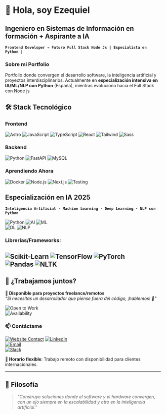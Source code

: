 # 👋 Hola, soy Ezequiel

## Ingeniero en Sistemas de Información en formación + Aspirante a IA

**`Frontend Developer → Futuro Full Stack Node Js | Especialista en Python |`**

### Sobre mi Portfolio

Portfolio donde convergen el desarrollo software, la inteligencia artificial y proyectos interdisciplinarios. Actualmente en **especialización intensiva en IA/ML/NLP con Python** (España), mientras evoluciono hacia el Full Stack con Node js

## 🛠️ Stack Tecnológico

###  Frontend 
![Astro](https://img.shields.io/badge/Astro-FF5D01?logo=astro&logoColor=white)
![JavaScript](https://img.shields.io/badge/JavaScript-F7DF1E?logo=javascript&logoColor=black)
![TypeScript](https://img.shields.io/badge/TypeScript-3178C6?logo=typescript&logoColor=white)
![React](https://img.shields.io/badge/react-%2320232a.svg?style=for-the-badge&logo=react&logoColor=%2361DAFB)
![Tailwind](https://img.shields.io/badge/Tailwind-06B6D4?logo=tailwind-css&logoColor=white)
![Sass](https://img.shields.io/badge/Sass-CC6699?logo=sass&logoColor=white)

###  Backend 
![Python](https://img.shields.io/badge/Python-3776AB?logo=python&logoColor=white)
![FastAPI](https://img.shields.io/badge/FastAPI-009688?logo=fastapi&logoColor=white)
![MySQL](https://img.shields.io/badge/MySQL-4479A1?logo=mysql&logoColor=white)

###  Aprendiendo Ahora
![Docker](https://img.shields.io/badge/Docker-2496ED?logo=docker&logoColor=white)
![Node.js](https://img.shields.io/badge/Node.js-339933?logo=node.js&logoColor=white)
![Next.js](https://img.shields.io/badge/Next.js-000000?logo=next.js&logoColor=white)
![Testing](https://img.shields.io/badge/Testing-25C2A0?logo=jest&logoColor=white)

##  Especialización en IA 2025

**`Inteligencia Artificial · Machine Learning · Deep Learning · NLP con Python`**  

![Python](https://img.shields.io/badge/Python-3776AB?logo=python&logoColor=white) 
![AI](https://img.shields.io/badge/Inteligencia_Artificial-FF6F00?logo=ai&logoColor=white) 
![ML](https://img.shields.io/badge/Machine_Learning-8A2BE2?logo=machine-learning&logoColor=white)  
![DL](https://img.shields.io/badge/Deep_Learning-FF6F00?logo=deep-learning&logoColor=white) 
![NLP](https://img.shields.io/badge/NLP-8A2BE2?logo=natural-language-processing&logoColor=white)  

### Librerías/Frameworks:  
![Scikit-Learn](https://img.shields.io/badge/scikit--learn-F7931E?logo=scikit-learn&logoColor=white) 
![TensorFlow](https://img.shields.io/badge/TensorFlow-FF6F00?logo=tensorflow&logoColor=white) 
![PyTorch](https://img.shields.io/badge/PyTorch-EE4C2C?logo=pytorch&logoColor=white)  
![Pandas](https://img.shields.io/badge/Pandas-150458?logo=pandas&logoColor=white) 
![NLTK](https://img.shields.io/badge/NLTK-3776AB?logo=nltk&logoColor=white) 
---

## 💼 ¿Trabajamos juntos?

**🚀 Disponible para proyectos freelance/remotos**  
*"Si necesitas un desarrollador que piense fuera del código, ¡hablemos! 🌟"*

![Open to Work](https://img.shields.io/badge/Open_to_Work-Freelance/Remoto-2ECC71)  
![Availability](https://img.shields.io/badge/Disponibilidad-UTC%2B1_(España)-blueviolet)

### 📫 Contáctame
[![Website Contact](https://img.shields.io/badge/📩_Formulario_de_Contacto-FF7139?logo=google-forms)](https://www.ezequielsuarez-dev.com/#contactos)
[![LinkedIn](https://img.shields.io/badge/Contacto_LinkedIn-0A66C2?logo=linkedin&logoColor=white)](tu-url-linkedin)  
[![Email](https://img.shields.io/badge/Email_Profesional-EA4335?logo=gmail&logoColor=white)](mailto:tu-email@example.com)  
[![Slack](https://img.shields.io/badge/Chat_por_Slack-4A154B?logo=slack&logoColor=white)](tu-enlace-slack)

**📅 Horario flexible**: Trabajo remoto con disponibilidad para clientes internacionales.

---

## 🎯 Filosofía

> *"Construyo soluciones donde el software y el hardware convergen, con un ojo siempre en la escalabilidad y otro en la inteligencia artificial."*
